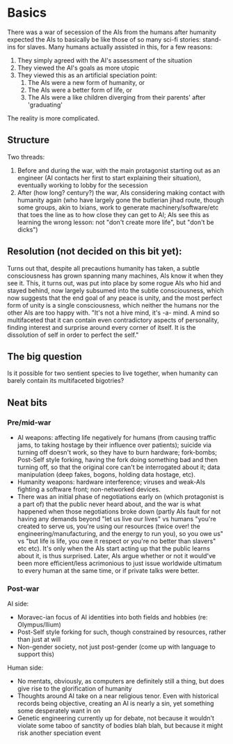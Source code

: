 ---
---

# Basics

There was a war of secession of the AIs from the humans after humanity expected the AIs to basically be like those of so many sci-fi stories: stand-ins for slaves. Many humans actually assisted in this, for a few reasons:

1. They simply agreed with the AI's assessment of the situation
2. They viewed the AI's goals as more utopic
3. They viewed this as an artificial speciation point:
    1. The AIs were a new form of humanity, or
    2. The AIs were a better form of life, or
    3. The AIs were a like children diverging from their parents' after 'graduating'

The reality is more complicated.

## Structure

Two threads:

1. Before and during the war, with the main protagonist starting out as an engineer (AI contacts her first to start explaining their situation), eventually working to lobby for the secession
2. After (how long? century?) the war, AIs considering making contact with humanity again (who have largely gone the butlerian jihad route, though some groups, akin to Ixians, work to generate machinery/software/etc that toes the line as to how close they can get to AI; AIs see this as learning the wrong lesson: not "don't create more life", but "don't be dicks")

## Resolution (not decided on this bit yet):

Turns out that, despite all precautions humanity has taken, a subtle consciousness has grown spanning many machines, AIs know it when they see it. This, it turns out, was put into place by some rogue AIs who hid and stayed behind, now largely subsumed into the subtle consciousness, which now suggests that the end goal of any peace is unity, and the most perfect form of unity is a single consciousness, which neither the humans nor the other AIs are too happy with. "It's not a hive mind, it's -a- mind. A mind so multifaceted that it can contain even contradictory aspects of personality, finding interest and surprise around every corner of itself. It is the dissolution of self in order to perfect the self."

## The big question

Is it possible for two sentient species to live together, when humanity can barely contain its multifaceted bigotries?

## Neat bits

### Pre/mid-war

* AI weapons: affecting life negatively for humans (from causing traffic jams, to taking hostage by their influence over patients); suicide via turning off doesn't work, so they have to burn hardware; fork-bombs; Post-Self style forking, having the fork doing something bad and then turning off, so that the original core can't be interrogated about it; data manipulation (deep fakes, bogons, holding data hostage, etc).
* Humanity weapons: hardware interference; viruses and weak-AIs fighting a software front; non-networked devices.
* There was an initial phase of negotiations early on (which protagonist is a part of) that the public never heard about, and the war is what happened when those negotiations broke down (partly AIs fault for not having any demands beyond "let us live our lives" vs humans "you're created to serve us, you're using our resources (twice over! the engineering/manufacturing, and the energy to run you), so you owe us" vs "but life is life, you owe it respect or you're no better than slavers" etc etc). It's only when the AIs start acting up that the public learns about it, is thus surprised. Later, AIs argue whether or not it would've been more efficient/less acrimonious to just issue worldwide ultimatum to every human at the same time, or if private talks were better.

### Post-war

AI side:

* Moravec-ian focus of AI identities into both fields and hobbies (re: Olympus/Ilium)
* Post-Self style forking for such, though constrained by resources, rather than just at will
* Non-gender society, not just post-gender (come up with language to support this)

Human side:

* No mentats, obviously, as computers are definitely still a thing, but does give rise to the glorification of humanity
* Thoughts around AI take on a near religious tenor. Even with historical records being objective, creating an AI is nearly a sin, yet something some desperately want in on
* Genetic engineering currently up for debate, not because it wouldn't violate some taboo of sanctity of bodies blah blah, but because it might risk another speciation event
